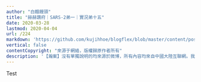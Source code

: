 ```yaml
---
author: "白麵饅頭"
title: "赫赫讚府｜SARS-2弟一｜實況弟十五"
date: 2020-03-28
lastmod: 2020-04-04
url: /224
markdown: 'https://github.com/kujihhoe/blogflex/blob/master/content/post/222實況.md'
vertical: false
contentCopyright: "來源于網絡，版權歸原作者所有"
description: '【瀚案】沒有單獨說明的均來源於微博，所有內容均來自中國大陸互聯網。我們要抵制謠言，不造謠、不信謠、不傳謠，學習正確模範，批判錯誤典型，堅決抵制境外勢力滲透，營造天朗气清的網絡環境。在以習近平爲核心的黨中央堅強領導下，克服困難，打贏這場肺炎阻擊戰！'
---
```


Test